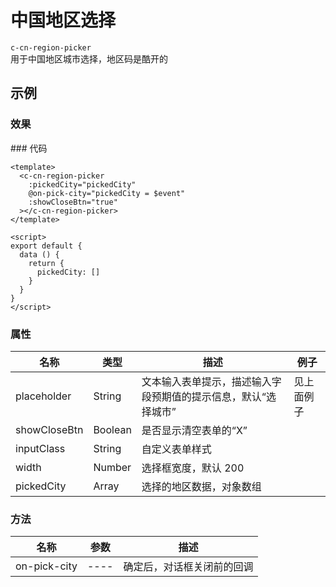 # 中国地区选择

`c-cn-region-picker`  
用于中国地区城市选择，地区码是酷开的

## 示例

### 效果

<ClientOnly>
<Demo>
  <CnRegionPickerDemo
    :showCloseBtn="true"
   />
</Demo>
</ClientOnly>
### 代码

```vue
<template>
  <c-cn-region-picker
    :pickedCity="pickedCity"
    @on-pick-city="pickedCity = $event"
    :showCloseBtn="true"
  ></c-cn-region-picker>
</template>

<script>
export default {
  data () {
    return {
      pickedCity: []
    }
  }
}
</script>
```

### 属性

| 名称         | 类型    | 描述                                                           | 例子       |
| ------------ | ------- | -------------------------------------------------------------- | ---------- |
| placeholder  | String  | 文本输入表单提示，描述输入字段预期值的提示信息，默认“选择城市” | 见上面例子 |
| showCloseBtn | Boolean | 是否显示清空表单的“X”                                          |            |
| inputClass   | String  | 自定义表单样式                                                 |            |
| width        | Number  | 选择框宽度，默认 200                                           |            |
| pickedCity   | Array   | 选择的地区数据，对象数组                                       |            |

### 方法

| 名称         | 参数 | 描述                       |
| ------------ | ---- | -------------------------- |
| on-pick-city | ---- | 确定后，对话框关闭前的回调 |
